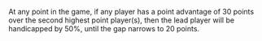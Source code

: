 At any point in the game, if any player has a point advantage of 30 points over the second highest point player(s), then the lead player will be handicapped by 50%, until the gap narrows to 20 points.
